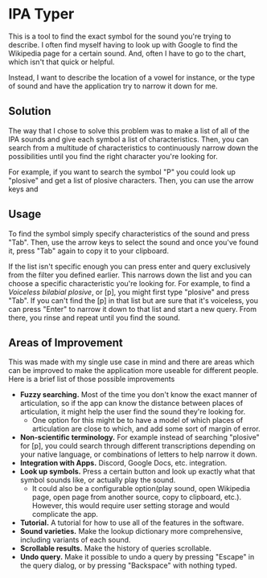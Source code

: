 # IPA Typer

This is a tool to find the exact symbol for the sound you're trying to describe. I often find myself having to look up with Google to find the Wikipedia page for a certain sound. And, often I have to go to the chart, which isn't that quick or helpful.

Instead, I want to describe the location of a vowel for instance, or the type of sound and have the application try to narrow it down for me.

## Solution

The way that I chose to solve this problem was to make a list of all of the IPA sounds and give each symbol a list of characteristics. Then, you can search from a multitude of characteristics to continuously narrow down the possibilities until you find the right character you're looking for.

For example, if you want to search the symbol "P" you could look up "plosive" and get a list of plosive characters. Then, you can use the arrow keys and 

## Usage

To find the symbol simply specify characteristics of the sound and press "Tab". Then, use the arrow keys to select the sound and once you've found it, press "Tab" again to copy it to your clipboard.

If the list isn't specific enough you can press enter and query exclusively from the filter you defined earlier. This narrows down the list and you can choose a specific characteristic you're looking for. For example, to find a _Voiceless bilabial plosive_, or [p], you might first type "plosive" and press "Tab". If you can't find the [p] in that list but are sure that it's voiceless, you can press "Enter" to narrow it down to that list and start a new query. From there, you rinse and repeat until you find the sound.

## Areas of Improvement

This was made with my single use case in mind and there are areas which can be improved to make the application more useable for different people. Here is a brief list of those possible improvements

- **Fuzzy searching.** Most of the time you don't know the exact manner of articulation, so if the app can know the distance between places of articulation, it might help the user find the sound they're looking for.
  - One option for this might be to have a model of which places of articulation are close to which, and add some sort of margin of error.
- **Non-scientific terminology.** For example instead of searching "plosive" for [p], you could search through different transcriptions depending on your native language, or combinations of letters to help narrow it down.
- **Integration with Apps.** Discord, Google Docs, etc. integration.
- **Look up symbols.** Press a certain button and look up exactly what that symbol sounds like, or actually play the sound.
  - It could also be a configurable option(play sound, open Wikipedia page, open page from another source, copy to clipboard, etc.). However, this would require user setting storage and would complicate the app.
- **Tutorial.** A tutorial for how to use all of the features in the software.
- **Sound varieties.** Make the lookup dictionary more comprehensive, including variants of each sound.
- **Scrollable results.** Make the history of queries scrollable.
- **Undo query.** Make it possible to undo a query by pressing "Escape" in the query dialog, or by pressing "Backspace" with nothing typed.